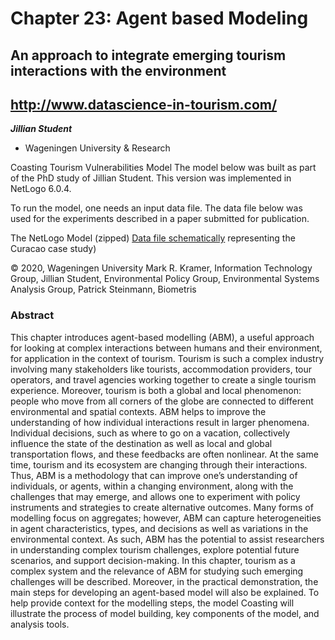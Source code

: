 # Chapter 23: Agent based Modeling

## An approach to integrate emerging tourism interactions with the environment
## http://www.datascience-in-tourism.com/

***Jillian Student*** 
* Wageningen University & Research

Coasting Tourism Vulnerabilities Model
The model below was built as part of the PhD study of Jillian Student.
This version was implemented in NetLogo 6.0.4.

To run the model, one needs an input data file.
The data file below was used for the experiments described in a paper submitted for publication.

The NetLogo Model (zipped)
[Data file schematically](https://harmoniqua.wur.nl/coastingmodel/curacao-inputfile.txt) representing the Curacao case study)

© 2020, Wageningen University
Mark R. Kramer, Information Technology Group,
Jillian Student, Environmental Policy Group, Environmental Systems Analysis Group,
Patrick Steinmann, Biometris

### Abstract

This chapter introduces agent-based modelling (ABM), a useful approach for looking at complex interactions between humans and their environment, for application in the context of tourism. Tourism is such a complex industry involving many stakeholders like tourists, accommodation providers, tour operators, and travel agencies working together to create a single tourism experience. Moreover, tourism is both a global and local phenomenon: people who move from all corners of the globe are connected to different environmental and spatial contexts. ABM helps to improve the understanding of how individual interactions result in larger phenomena. Individual decisions, such as where to go on a vacation, collectively influence the state of the destination as well as local and global transportation flows, and these feedbacks are often nonlinear. At the same time, tourism and its ecosystem are changing through their interactions. Thus, ABM is a methodology that can improve one’s understanding of individuals, or agents, within a changing environment, along with the challenges that may emerge, and allows one to experiment with policy instruments and strategies to create alternative outcomes. Many forms of modelling focus on aggregates; however, ABM can capture heterogeneities in agent characteristics, types, and decisions as well as variations in the environmental context. As such, ABM has the potential to assist researchers in understanding complex tourism challenges, explore potential future scenarios, and support decision-making. In this chapter, tourism as a complex system and the relevance of ABM for studying such emerging challenges will be described. Moreover, in the practical demonstration, the main steps for developing an agent-based model will also be explained. To help provide context for the modelling steps, the model Coasting  will illustrate the process of model building, key components of the model, and analysis tools. 
